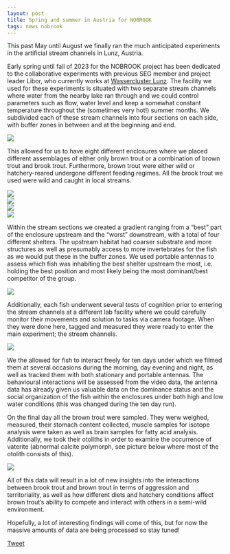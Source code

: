 ```yaml
---
layout: post
title: Spring and summer in Austria for NOBROOK 
tags: news nobrook
---
```


This past May until August we finally ran the much anticipated experiments in the artificial stream channels in Lunz, Austria.

<!--more-->

Early spring until fall of 2023 for the NOBROOK project has been dedicated to the collaborative experiments with previous SEG member and project leader Libor, who currently works at [Wassercluster Lunz](https://www.wcl.ac.at/index.php/en/). The facility we used for these experiments is situated with two separate stream channels where water from the nearby lake ran through and we could control parameters such as flow, water level and keep a somewhat constant temperature throughout the (sometimes very hot!) summer months. We subdivided each of these stream channels into four sections on each side, with buffer zones in between and at the beginning and end. 

<div class="row">
  <div class="column">
    <img src="https://github.com/benediau/seg-gbg/assets/96004332/b5e142b1-aa0c-490e-a75a-74911dfdbc6c" />
  </div>
</div> 


This allowed for us to have eight different enclosures where we placed different assemblages of either only brown trout or a combination of brown trout and brook trout. Furthermore, brown trout were either wild or hatchery-reared undergone different feeding regimes. All the brook trout we used were wild and caught in local streams. 

<div class="swiper">
  <div class="swiper-wrapper">
    <div class="swiper-slide">
      <img src="https://github.com/benediau/seg-gbg/assets/96004332/3a0b3f64-86c1-45a3-bb3d-7d0ba83e5cdb" />
    </div>
    <div class="swiper-slide">
      <img src="https://github.com/benediau/seg-gbg/assets/96004332/495d7992-eaa0-4ebe-a8fb-25f4645bad43" />
    </div>
    <div class="swiper-slide">
      <img src="https://github.com/benediau/seg-gbg/assets/96004332/9bc8be5f-e238-44cc-a713-063a5a792440" />
    </div>
    <div class="swiper-slide">
      <img src="https://github.com/benediau/seg-gbg/assets/96004332/71fc4153-f560-4990-87ee-4a867ce7f55c" />
    </div>
  </div>
  <div class="swiper-button-prev"></div>
  <div class="swiper-button-next"></div>
  <div class="swiper-pagination"></div>
</div>

Within the stream sections we created a gradient ranging from a “best” part of the enclosure upstream and the “worst” downstream, with a total of four different shelters. The upstream habitat had coarser substrate and more structures as well as presumably access to more invertebrates for the fish as we would put these in the buffer zones. We used portable antennas to assess which fish was inhabiting the best shelter upstream the most, i.e. holding the best position and most likely being the most dominant/best competitor of the group. 

<div class="row">
  <div class="column">
    <img src="https://github.com/benediau/seg-gbg/assets/96004332/d77f089d-faff-4215-9686-79c3dd4b64a3" />
  </div>
</div> 


Additionally, each fish underwent several tests of cognition prior to entering the stream channels at a different lab facility where we could carefully monitor their movements and solution to tasks via camera footage. 
When they were done here, tagged and measured they were ready to enter the main experiment; the stream channels. 

<div class="row">
  <div class="column">
    <img src="https://github.com/benediau/seg-gbg/assets/96004332/3a15d0a2-f1d6-4c0e-b4a6-318a5fe4cc52" />
  </div>
</div> 


We the allowed for fish to interact freely for ten days under which we filmed them at several occasions during the morning, day evening and night, as well as tracked them with both stationary and portable antennas. The behavioural interactions will be assessed from the video data, the antenna data has already given us valuable data on the dominance status and the social organization of the fish within the enclosures under both high and low water conditions (this was changed during the ten day run). 

On the final day all the brown trout were sampled. They werw weighed, measured, their stomach content collected, muscle samples for isotope analysis were taken as well as brain samples for fatty acid analysis. Additionally, we took their otoliths in order to examine the occurrence of vaterite (abnormal calcite polymorph, see picture below where most of the otolith consists of this). 

<div class="row">
  <div class="column">
    <img src="https://github.com/benediau/seg-gbg/assets/96004332/48313707-84ab-4ec9-a922-22c1f7aa0730" />
  </div>
</div> 

All of this data will result in a lot of new insights into the interactions between brook trout and brown trout in terms of aggression and territoriality, as well as how different diets and hatchery conditions affect brown trout’s ability to compete and interact with others in a semi-wild environment. 

Hopefully, a lot of interesting findings will come of this, but for now the massive amounts of data are being processed so stay tuned!


<a href="https://twitter.com/share?ref_src=twsrc%5Etfw" class="twitter-share-button" data-show-count="false">Tweet</a><script async src="https://platform.twitter.com/widgets.js" charset="utf-8"></script>


 

